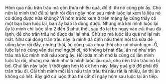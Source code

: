 Hôm qua nấu trân trâu mà còn thừa nhiều quá, đổ đi thì nó cũng phí ấy. Cho nên là mình thử để tủ lạnh rồi đến ngày hôm sau mình luộc lại xem là liệu nó có dùng được nữa không? Vì hôm trước xem ở trên mạng ấy cũng thấy có một bạn bạn luộc lại, bạn ấy bảo là dùng được. Nhưng mà khi mình luộc lại ấy là mình chỉ luộc tầm 2 đến 3 phút thôi, sau đó lại bỏ ngay vào cái thau đá lạnh, để cho trân trâu nó được dai lại nhá. Chứ sợ mà luộc lâu quá nó lại nát mất. Như cái đống trân trâu này là mình đã định nấu thêm nồi trà sữa để uống kèm rồi đấy, nhưng thôi, ăn cùng sữa chua thôi cho nó nhanh gọn. Ồ, luộc lại nó cũng vẫn dai mọi người ơi, nó không bị nát đâu, ăn nó như trân trâu mà lúc mình mới nấu xong ấy. Hồi xưa mình nhớ là cũng có lần mình luộc lại rồi, nhưng mà hình như là mình luộc lâu quá, cho nên trân trâu nó bị bở. Chứ lần này luộc ít thời gian hơn là ok hơn này. May quá giờ đỡ phải đổ trân trâu đi. Cái tính mình mỗi lần nấu trân trâu thì nấu rất là nhiều, ăn thì ăn không có hết. Bây giờ cứ luộc thừa thì cất đi ngày hôm sau luộc lại ăn tiếp.